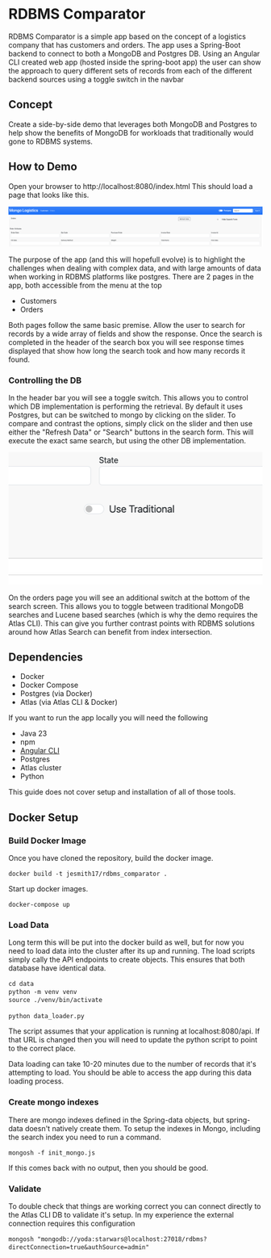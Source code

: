 # RDBMS Comparator

RDBMS Comparator is a simple app based on the concept of a logistics company that has customers and orders. 
The app uses a Spring-Boot backend to connect to both a MongoDB and Postgres DB. 
Using an Angular CLI created web app (hosted inside the spring-boot app) the user can show the approach to query different 
sets of records from each of the different backend sources using a toggle switch in the navbar

## Concept

Create a side-by-side demo that leverages both MongoDB and Postgres to help show the benefits of MongoDB for workloads that traditionally
would gone to RDBMS systems. 


## How to Demo

Open your browser to    http://localhost:8080/index.html  This should load a page that looks like this.  

![image](img/screenshot.png)

The purpose of the app (and this will hopefull evolve) is to highlight the challenges when dealing with complex data, and with large amounts of data
when working in RDBMS platforms like postgres. 
There are 2 pages in the app, both accessible from the menu at the top
- Customers
- Orders

Both pages follow the same basic premise. Allow the user to search for records by a wide array of fields and show the response. 
Once the search is completed in the header of the search box you will see response times displayed that show how long the search took and how many records it found.

### Controlling the DB
In the header bar you will see a toggle switch. This allows you to control which DB implementation is performing the retrieval. By default it uses Postgres, but can be switched
to mongo by clicking on the slider.  To compare and contrast the options, simply click on the slider and then use either the "Refresh Data" or "Search" buttons in the search form. 
This will execute the exact same search, but using the other DB implementation. 

![image](img/lucene.png)

On the orders page you will see an additional switch at the bottom of the search screen. This allows you to toggle between
traditional MongoDB searches and Lucene based searches (which is why the demo requires the Atlas CLI). This can give you further contrast points with 
RDBMS solutions around how Atlas Search can benefit from index intersection. 

## Dependencies

- Docker
- Docker Compose
- Postgres (via Docker)
- Atlas (via Atlas CLI & Docker)

If you want to run the app locally you will need the following

- Java 23
- npm
- [Angular CLI](https://angular.dev/tools/cli)
- Postgres
- Atlas cluster
- Python

This guide does not cover setup and installation of all of those tools. 

## Docker Setup


### Build Docker Image
Once you have cloned the repository, build the docker image. 
``` 
docker build -t jesmith17/rdbms_comparator .
```

Start up docker images. 
```
docker-compose up
```


### Load Data

Long term this will be put into the docker build as well, but for now you need to load data into the cluster after its up and running. The load scripts simply cally 
the API endpoints to create objects. This ensures that both database have identical data. 

```
cd data
python -m venv venv
source ./venv/bin/activate

python data_loader.py

```

The script assumes that your application is running at localhost:8080/api. If that URL is changed then you will need to update the
python script to point to the correct place.

Data loading can take 10-20 minutes due to the number of records that it's attempting to load. You should be able to access the app during this data loading process.


### Create mongo indexes

There are mongo indexes defined in the Spring-data objects, but spring-data doesn't natively create them. To setup the indexes in Mongo, including the 
search index you need to run a command. 

```
mongosh -f init_mongo.js
```

If this comes back with no output, then you should be good. 


### Validate

To double check that things are working correct you can connect directly to the Atlas CLI DB to validate it's setup. 
In my experience the external connection requires this configuration

```
mongosh "mongodb://yoda:starwars@localhost:27018/rdbms?directConnection=true&authSource=admin"
```







